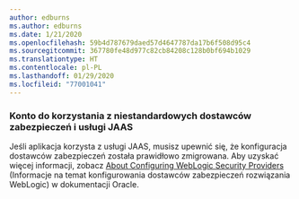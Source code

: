 ```yaml
---
author: edburns
ms.author: edburns
ms.date: 1/21/2020
ms.openlocfilehash: 59b4d787679daed57d4647787da17b6f508d95c4
ms.sourcegitcommit: 367780fe48d977c82cb84208c128b0bf694b1029
ms.translationtype: HT
ms.contentlocale: pl-PL
ms.lasthandoff: 01/29/2020
ms.locfileid: "77001041"
---
```

### <a name="account-for-the-use-of-custom-security-providers-and-jaas"></a>Konto do korzystania z niestandardowych dostawców zabezpieczeń i usługi JAAS

Jeśli aplikacja korzysta z usługi JAAS, musisz upewnić się, że konfiguracja dostawców zabezpieczeń została prawidłowo zmigrowana. Aby uzyskać więcej informacji, zobacz [About Configuring WebLogic Security Providers](https://docs.oracle.com/middleware/12213/wls/SECMG/providers_intro.htm) (Informacje na temat konfigurowania dostawców zabezpieczeń rozwiązania WebLogic) w dokumentacji Oracle.
